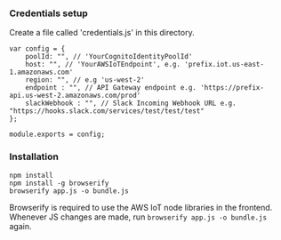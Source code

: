 
### Credentials setup
Create a file called 'credentials.js' in this directory.
```
var config = {
	poolId: "", // 'YourCognitoIdentityPoolId'
	host: "", // 'YourAWSIoTEndpoint', e.g. 'prefix.iot.us-east-1.amazonaws.com'
	region: "", // e.g 'us-west-2'
	endpoint : "", // API Gateway endpoint e.g. 'https://prefix-api.us-west-2.amazonaws.com/prod'
	slackWebhook : "", // Slack Incoming Webhook URL e.g. "https://hooks.slack.com/services/test/test/test" 
};

module.exports = config;
```

### Installation
```
npm install
npm install -g browserify
browserify app.js -o bundle.js
```
Browserify is required to use the AWS IoT node libraries in the frontend. Whenever JS changes are made, run `browserify app.js -o bundle.js` again.
